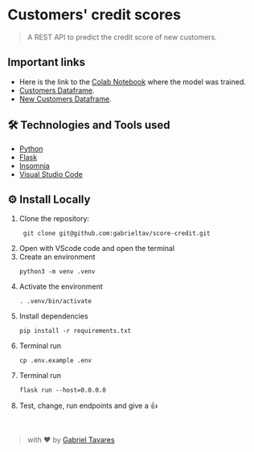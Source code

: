 # Customers' credit scores

> A REST API to predict the credit score of new customers.

## Important links
- Here is the link to the [Colab Notebook](https://drive.google.com/file/d/1NOUvG-cxf-YdGsuZ8EjJC9oO0BtaZtGp/view?usp=sharing) where the model was trained.
- [Customers Dataframe](https://drive.google.com/file/d/16rmJhsGnzogCdBNxCh7qh1w0BRdVatFC/view?usp=sharing).
- [New Customers Dataframe](https://drive.google.com/file/d/1FZhv31b0rCSccIn-dcMIO63k9CxGwqS8/view?usp=sharing).

## 🛠 Technologies and Tools used
- [Python](https://www.python.org/)
- [Flask](https://flask.palletsprojects.com/en/3.0.x/)
- [Insomnia](https://insomnia.rest/download)
- [Visual Studio Code](https://code.visualstudio.com/download)


## ⚙️ Install Locally

1. Clone the repository:
    ```
     git clone git@github.com:gabrieltav/score-credit.git
    ```
5. Open with VScode code and open the terminal
6. Create an environment
    ```
    python3 -m venv .venv
    ```
7. Activate the environment
    ```
    . .venv/bin/activate
    ```
8. Install dependencies
    ```
    pip install -r requirements.txt
    ```
10. Terminal run
    ```
    cp .env.example .env
    ```
12. Terminal run
    ```
    flask run --host=0.0.0.0
    ```
16. Test, change, run endpoints and give a 👍


<br>

> with ❤️ by [Gabriel Tavares](https://www.linkedin.com/in/gabrielltav/)

